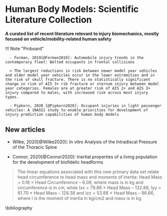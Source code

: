 # Human Body Models: Scientific Literature Collection

**A curated list of recent  literature relevant to injury biomechanics, mostly focused on vehicle/mobility-related human safety**


!!! Note "Pinboard"

      - Forman, 2019[@Forman2019]: Automobile injury trends in the contemporary fleet: Belted occupants in frontal collisions

      > The largest reductions in risk between newer model year vehicles and older model year vehicles occur in the lower extremities and in the risk of skull fracture. There is no statistically significant change in risk of AIS 3+ rib fracture or sternum injury between model year categories. Females are at greater risk of AIS 2+ and AIS 3+ injury compared to males, with increased risk across most injury types.

      - Pipkorn, 2020 [@Pipkorn2020]: Occupant injuries in light passenger vehicles: A {NASS} study to enable priorities for development of injury prediction capabilities of human body models


## New articles

- Wilke, 2020[@Wilke2020]: In vitro Analysis of the Intradiscal Pressure of the Thoracic Spine

- Connor, 2020[@Connor2020]: Inertial properties of a living population for the development of biofidelic headforms
> The linear equations associated with this new primary data set relate head circumference to head mass and moments of inertia: Head Mass = 0.18 × Head Circumference – 6.08, where mass is in kg and circumference is in cm, while Ixx = 79.88 × Head Mass – 132.88, Iyy = 81.70 × Head Mass – 128.38 and Izz = 53.88 × Head Mass – 86.66, where I is the moment of inertia in kg/cm2 and mass is in kg.

\bibliography
